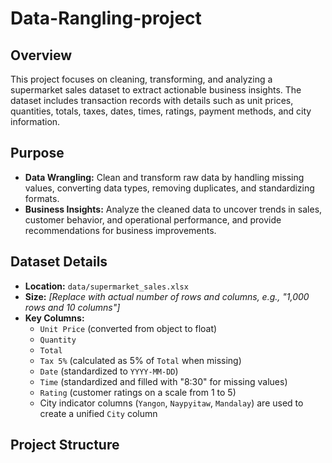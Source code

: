 # Data-Rangling-project

## Overview
This project focuses on cleaning, transforming, and analyzing a supermarket sales dataset to extract actionable business insights. The dataset includes transaction records with details such as unit prices, quantities, totals, taxes, dates, times, ratings, payment methods, and city information.

## Purpose
- **Data Wrangling:** Clean and transform raw data by handling missing values, converting data types, removing duplicates, and standardizing formats.
- **Business Insights:** Analyze the cleaned data to uncover trends in sales, customer behavior, and operational performance, and provide recommendations for business improvements.

## Dataset Details
- **Location:** `data/supermarket_sales.xlsx`
- **Size:** *[Replace with actual number of rows and columns, e.g., "1,000 rows and 10 columns"]*
- **Key Columns:**
  - `Unit Price` (converted from object to float)
  - `Quantity`
  - `Total`
  - `Tax 5%` (calculated as 5% of `Total` when missing)
  - `Date` (standardized to `YYYY-MM-DD`)
  - `Time` (standardized and filled with "8:30" for missing values)
  - `Rating` (customer ratings on a scale from 1 to 5)
  - City indicator columns (`Yangon`, `Naypyitaw`, `Mandalay`) are used to create a unified `City` column

## Project Structure
